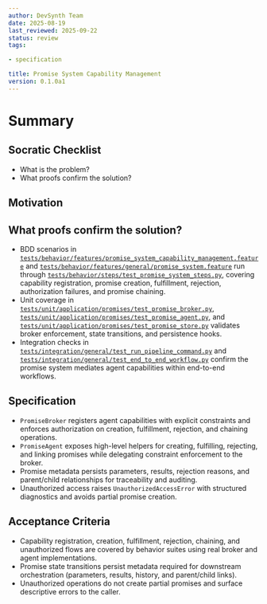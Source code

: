 ```yaml
---
author: DevSynth Team
date: 2025-08-19
last_reviewed: 2025-09-22
status: review
tags:

- specification

title: Promise System Capability Management
version: 0.1.0a1
---
```


<!--
Required metadata fields:
- author: document author
- date: creation date
- last_reviewed: last review date
- status: draft | review | published
- tags: search keywords
- title: short descriptive name
- version: specification version
-->

# Summary

## Socratic Checklist
- What is the problem?
- What proofs confirm the solution?

## Motivation

## What proofs confirm the solution?
- BDD scenarios in [`tests/behavior/features/promise_system_capability_management.feature`](../../tests/behavior/features/promise_system_capability_management.feature) and [`tests/behavior/features/general/promise_system.feature`](../../tests/behavior/features/general/promise_system.feature) run through [`tests/behavior/steps/test_promise_system_steps.py`](../../tests/behavior/steps/test_promise_system_steps.py), covering capability registration, promise creation, fulfillment, rejection, authorization failures, and promise chaining.
- Unit coverage in [`tests/unit/application/promises/test_promise_broker.py`](../../tests/unit/application/promises/test_promise_broker.py), [`tests/unit/application/promises/test_promise_agent.py`](../../tests/unit/application/promises/test_promise_agent.py), and [`tests/unit/application/promises/test_promise_store.py`](../../tests/unit/application/promises/test_promise_store.py) validates broker enforcement, state transitions, and persistence hooks.
- Integration checks in [`tests/integration/general/test_run_pipeline_command.py`](../../tests/integration/general/test_run_pipeline_command.py) and [`tests/integration/general/test_end_to_end_workflow.py`](../../tests/integration/general/test_end_to_end_workflow.py) confirm the promise system mediates agent capabilities within end-to-end workflows.


## Specification

- `PromiseBroker` registers agent capabilities with explicit constraints and enforces authorization on creation, fulfillment, rejection, and chaining operations.
- `PromiseAgent` exposes high-level helpers for creating, fulfilling, rejecting, and linking promises while delegating constraint enforcement to the broker.
- Promise metadata persists parameters, results, rejection reasons, and parent/child relationships for traceability and auditing.
- Unauthorized access raises `UnauthorizedAccessError` with structured diagnostics and avoids partial promise creation.

## Acceptance Criteria

- Capability registration, creation, fulfillment, rejection, chaining, and unauthorized flows are covered by behavior suites using real broker and agent implementations.
- Promise state transitions persist metadata required for downstream orchestration (parameters, results, history, and parent/child links).
- Unauthorized operations do not create partial promises and surface descriptive errors to the caller.
